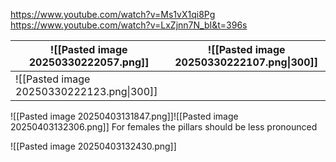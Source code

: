 https://www.youtube.com/watch?v=Ms1vX1qi8Pg
https://www.youtube.com/watch?v=LxZjnn7N_bI&t=396s 

| ![[Pasted image 20250330222057.png]]      | ![[Pasted image 20250330222107.png\|300]] |
| ----------------------------------------- | ----------------------------------------- |
| ![[Pasted image 20250330222123.png\|300]] |                                           |

![[Pasted image 20250403131847.png]]![[Pasted image 20250403132306.png]]
For females  the pillars should be less pronounced

![[Pasted image 20250403132430.png]]